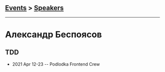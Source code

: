 ## [Events](../README.md) > [Speakers](../speakers.md)
---

# Александр Беспоясов

## TDD
- 2021 Apr 12-23 -- Podlodka Frontend Crew    
